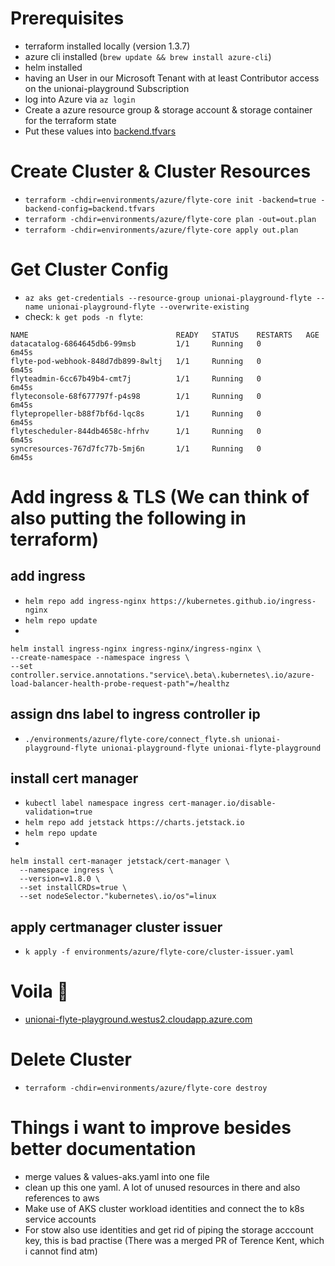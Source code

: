 # Prerequisites
- terraform installed locally (version 1.3.7)
- azure cli installed (`brew update && brew install azure-cli`)
- helm installed
- having an User in our Microsoft Tenant with at least Contributor access on the unionai-playground Subscription
- log into Azure via `az login`
- Create a azure resource group & storage account & storage container for the terraform state
- Put these values into [backend.tfvars](./backend.tfvars)


# Create Cluster & Cluster Resources
- `terraform -chdir=environments/azure/flyte-core init -backend=true -backend-config=backend.tfvars`
- `terraform -chdir=environments/azure/flyte-core plan -out=out.plan`
- `terraform -chdir=environments/azure/flyte-core apply out.plan`
# Get Cluster Config
- `az aks get-credentials --resource-group unionai-playground-flyte --name unionai-playground-flyte --overwrite-existing`
- check: `k get pods -n flyte`:
```
NAME                                 READY   STATUS    RESTARTS   AGE
datacatalog-6864645db6-99msb         1/1     Running   0          6m45s
flyte-pod-webhook-848d7db899-8wltj   1/1     Running   0          6m45s
flyteadmin-6cc67b49b4-cmt7j          1/1     Running   0          6m45s
flyteconsole-68f677797f-p4s98        1/1     Running   0          6m45s
flytepropeller-b88f7bf6d-lqc8s       1/1     Running   0          6m45s
flytescheduler-844db4658c-hfrhv      1/1     Running   0          6m45s
syncresources-767d7fc77b-5mj6n       1/1     Running   0          6m45s
```

# Add ingress & TLS (We can think of also putting the following in terraform)
## add ingress
- `helm repo add ingress-nginx https://kubernetes.github.io/ingress-nginx`
- `helm repo update`
- 
```
helm install ingress-nginx ingress-nginx/ingress-nginx \
--create-namespace --namespace ingress \
--set controller.service.annotations."service\.beta\.kubernetes\.io/azure-load-balancer-health-probe-request-path"=/healthz
```
## assign dns label to ingress controller ip
- `./environments/azure/flyte-core/connect_flyte.sh unionai-playground-flyte unionai-playground-flyte unionai-flyte-playground`
## install cert manager

- `kubectl label namespace ingress cert-manager.io/disable-validation=true`
- `helm repo add jetstack https://charts.jetstack.io`
- `helm repo update`
- 
```
helm install cert-manager jetstack/cert-manager \
  --namespace ingress \
  --version=v1.8.0 \
  --set installCRDs=true \
  --set nodeSelector."kubernetes\.io/os"=linux
```
## apply certmanager cluster issuer
- `k apply -f environments/azure/flyte-core/cluster-issuer.yaml`

# Voila 🎉
- [unionai-flyte-playground.westus2.cloudapp.azure.com](https://unionai-flyte-playground.westus2.cloudapp.azure.com)

# Delete Cluster
- `terraform -chdir=environments/azure/flyte-core destroy`


# Things i want to improve besides better documentation
- merge values & values-aks.yaml into one file
- clean up this one yaml. A lot of unused resources in there and also references to aws
- Make use of AKS cluster workload identities and connect the to k8s service accounts
- For stow also use identities and get rid of piping the storage acccount key, this is bad practise (There was a merged PR of Terence Kent, which i cannot find atm)